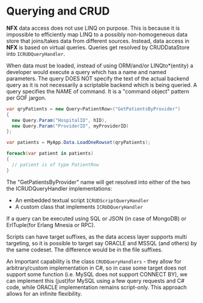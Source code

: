 # Querying and CRUD

**NFX** data access does not use LINQ on purpose. 
This is because it is impossible to efficiently map LINQ to a possibly non-homogeneous data store that joins/takes data from different sources. 
Instead, data access in **NFX** is based on virtual queries. Queries get resolved by CRUDDataStore into `ICRUDQueryHandler`.  

When data must be loaded, instead of using ORM/and/or LINQto*(entity) a developer would execute a query which has a name and named parameters. 
The query DOES NOT specify the text of the actual backend query as it is not necessarily a scriptable backend which is being queried. 
A query specifies the NAME of command. It is a "command object" pattern per GOF jargon.

```csharp
var qryPatients = new Query<PatientRow>("GetPatientsByProvider")
{
  new Query.Param("HospitalID", hID),
  new Query.Param("ProviderID", myProviderID)
};

var patients = MyApp.Data.LoadOneRowset(qryPatients);

foreach(var patient in patients)
{
  // patient is of type PatientRow
} 
```

The "GetPatientsByProvider" name will get resolved into either of the two the ICRUDQueryHandler implementations:
* An embedded textual script `ICRUDScriptQueryHandler`
* A custom class that implements `ICRUDQueryHandler `

If a query can be executed using SQL or JSON (in case of MongoDB) or ErlTuple(for Erlang Mnesia or RPC).

Scripts can have target suffixes, as the data access layer supports multi targeting, so it is possible to target say ORACLE and MSSQL (and others) by the same codeset. 
The difference would be in the file suffixes.

An Important capability is the class `CRUDQueryHandlers` - they allow for arbitrary/custom implementation in C#, 
so in case some target does not support some function (i.e. MySQL does not support CONNECT BY), 
we can implement this (just)for MySQL using a few query requests and C# code, while ORACLE implementation remains script-only. 
This approach allows for an infinite flexibility.
